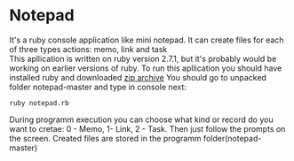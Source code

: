 # Notepad
It's a ruby console application like mini notepad. It can create files for each of three types actions: memo, link and task  
This apllication is written on ruby version 2.7.1, but it's probably would be working on earlier versions of ruby.
To run this apllication you should have installed ruby and downloaded [zip archive](https://github.com/madmol/notepad/archive/refs/heads/master.zip)
You should go to unpacked folder notepad-master and type in console next:
```
ruby notepad.rb
```
During programm execution you can choose what kind or record do you want to cretae: 0 - Memo, 1- Link, 2 - Task. Then just follow the prompts on the screen.
Created files are stored in the programm folder(notepad-master)

